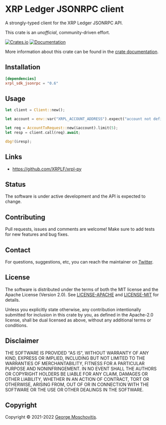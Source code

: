 # XRP Ledger JSONRPC client

A strongly-typed client for the XRP Ledger JSONRPC API.

This crate is an *unofficial*, community-driven effort.

[![Crates.io](https://img.shields.io/crates/v/xrpl_sdk_jsonrpc)](https://crates.io/crates/xrpl_sdk_jsonrpc)
[![Documentation](https://docs.rs/xrpl_sdk_jsonrpc/badge.svg)](https://docs.rs/xrpl_sdk_jsonrpc)

More information about this crate can be found in the [crate documentation][docs].

## Installation

```toml
[dependencies]
xrpl_sdk_jsonrpc = "0.6"
```

## Usage

```rust
let client = Client::new();

let account = env::var("XRPL_ACCOUNT_ADDRESS").expect("account not defined");

let req = AccountTxRequest::new(&account).limit(5);
let resp = client.call(req).await;

dbg!(&resp);
```

## Links

- https://github.com/XRPLF/xrpl-py

## Status

The software is under active development and the API is expected to change.

## Contributing

Pull requests, issues and comments are welcome! Make sure to add tests for new features and bug fixes.

## Contact

For questions, suggestions, etc, you can reach the maintainer on [Twitter](https://twitter.com/gmosx).

## License

The software is distributed under the terms of both the MIT license and the Apache License (Version 2.0). See [LICENSE-APACHE](LICENSE-APACHE) and [LICENSE-MIT](LICENSE-MIT) for details.

Unless you explicitly state otherwise, any contribution intentionally submitted for inclusion in this crate by you, as defined in the Apache-2.0 license, shall be dual licensed as above, without any additional terms or conditions.

## Disclaimer

THE SOFTWARE IS PROVIDED "AS IS", WITHOUT WARRANTY OF
ANY KIND, EXPRESS OR IMPLIED, INCLUDING BUT NOT LIMITED
TO THE WARRANTIES OF MERCHANTABILITY, FITNESS FOR A
PARTICULAR PURPOSE AND NONINFRINGEMENT. IN NO EVENT
SHALL THE AUTHORS OR COPYRIGHT HOLDERS BE LIABLE FOR ANY
CLAIM, DAMAGES OR OTHER LIABILITY, WHETHER IN AN ACTION
OF CONTRACT, TORT OR OTHERWISE, ARISING FROM, OUT OF OR
IN CONNECTION WITH THE SOFTWARE OR THE USE OR OTHER
DEALINGS IN THE SOFTWARE.

## Copyright

Copyright © 2021-2022 [George Moschovitis](https://gmosx.ninja).

[docs]: https://docs.rs/xrpl_sdk_jsonrpc